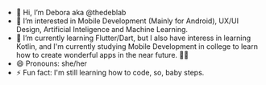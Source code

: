 - 👋 Hi, I’m Debora aka @thedeblab
- 👀 I’m interested in Mobile Development (Mainly for Android), UX/UI Design, Artificial Inteligence and Machine Learning.
- 🌱 I’m currently learning Flutter/Dart, but I also have interess in learning Kotlin, and I'm currently studying Mobile Development in college to learn how to create wonderful apps in the near future. 💖📱 
- 😄 Pronouns: she/her
- ⚡ Fun fact: I'm still learning how to code, so, baby steps.
